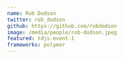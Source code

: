 ```yaml
---
name: Rob Dodson
twitter: rob_dodson
github: https://github.com/robdodson
image: /media/people/rob-dodson.jpeg
featured: tdjs-event-1
frameworks: polymer
---
```

